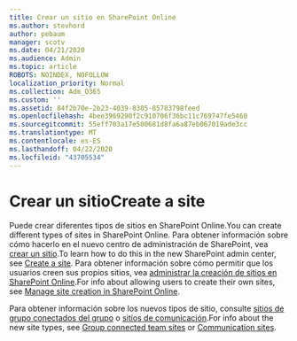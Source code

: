 ```yaml
---
title: Crear un sitio en SharePoint Online
ms.author: stevhord
author: pebaum
manager: scotv
ms.date: 04/21/2020
ms.audience: Admin
ms.topic: article
ROBOTS: NOINDEX, NOFOLLOW
localization_priority: Normal
ms.collection: Adm_O365
ms.custom: ''
ms.assetid: 84f2b70e-2b23-4039-8305-85783798feed
ms.openlocfilehash: 4bee3969290f2c910706f36bc11c769747fe5460
ms.sourcegitcommit: 55eff703a17e500681d8fa6a87eb067019ade3cc
ms.translationtype: MT
ms.contentlocale: es-ES
ms.lasthandoff: 04/22/2020
ms.locfileid: "43705534"
---
```

# <a name="create-a-site"></a><span data-ttu-id="55f7c-102">Crear un sitio</span><span class="sxs-lookup"><span data-stu-id="55f7c-102">Create a site</span></span>

<span data-ttu-id="55f7c-103">Puede crear diferentes tipos de sitios en SharePoint Online.</span><span class="sxs-lookup"><span data-stu-id="55f7c-103">You can create different types of sites in SharePoint Online.</span></span> <span data-ttu-id="55f7c-104">Para obtener información sobre cómo hacerlo en el nuevo centro de administración de SharePoint, vea [crear un sitio](https://go.microsoft.com/fwlink/?linkid=866295).</span><span class="sxs-lookup"><span data-stu-id="55f7c-104">To learn how to do this in the new SharePoint admin center, see [Create a site](https://go.microsoft.com/fwlink/?linkid=866295).</span></span> <span data-ttu-id="55f7c-105">Para obtener información sobre cómo permitir que los usuarios creen sus propios sitios, vea [administrar la creación de sitios en SharePoint Online](https://go.microsoft.com/fwlink/?linkid=866296).</span><span class="sxs-lookup"><span data-stu-id="55f7c-105">For info about allowing users to create their own sites, see [Manage site creation in SharePoint Online](https://go.microsoft.com/fwlink/?linkid=866296).</span></span>
 
<span data-ttu-id="55f7c-106">Para obtener información sobre los nuevos tipos de sitio, consulte [sitios de grupo conectados del grupo](https://go.microsoft.com/fwlink/?linkid=866292) o [sitios de comunicación](https://go.microsoft.com/fwlink/?linkid=866294).</span><span class="sxs-lookup"><span data-stu-id="55f7c-106">For info about the new site types, see [Group connected team sites](https://go.microsoft.com/fwlink/?linkid=866292) or [Communication sites](https://go.microsoft.com/fwlink/?linkid=866294).</span></span>
    


